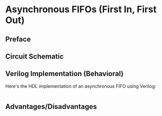 # Asynchronous FIFOs (First In, First Out)

## Preface


## Circuit Schematic

## Verilog Implementation (Behavioral)

Here's the HDL implementation of an asynchronous FIFO using Verilog:

```Verilog

```

## Advantages/Disadvantages
